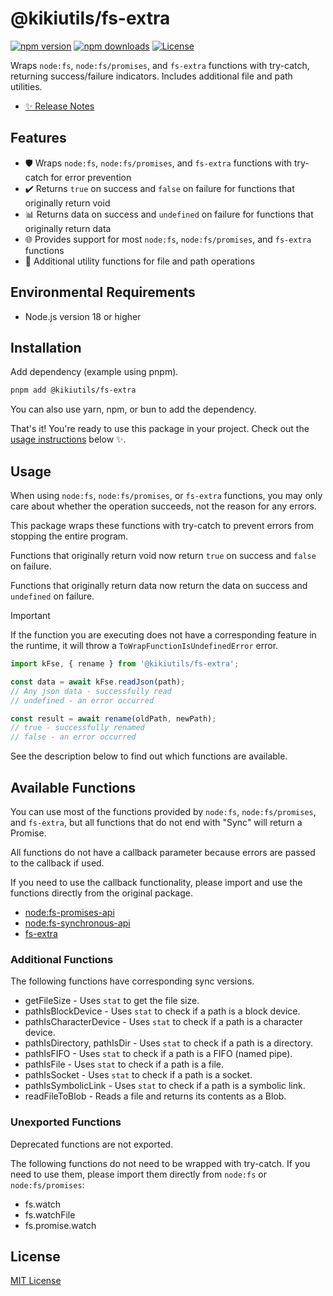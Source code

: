 # @kikiutils/fs-extra

[![npm version][npm-version-src]][npm-version-href]
[![npm downloads][npm-downloads-src]][npm-downloads-href]
[![License][license-src]][license-href]

Wraps `node:fs`, `node:fs/promises`, and `fs-extra` functions with try-catch, returning success/failure indicators. Includes additional file and path utilities.

- [✨ Release Notes](./CHANGELOG.md)

## Features

- 🛡️ Wraps `node:fs`, `node:fs/promises`, and `fs-extra` functions with try-catch for error prevention
- ✔️ Returns `true` on success and `false` on failure for functions that originally return void
- 📊 Returns data on success and `undefined` on failure for functions that originally return data
- 🌐 Provides support for most `node:fs`, `node:fs/promises`, and `fs-extra` functions
- 🔧 Additional utility functions for file and path operations

## Environmental Requirements

- Node.js version 18 or higher

## Installation

Add dependency (example using pnpm).

```bash
pnpm add @kikiutils/fs-extra
```

You can also use yarn, npm, or bun to add the dependency.

That's it! You're ready to use this package in your project. Check out the [usage instructions](#usage) below ✨.

## Usage

When using `node:fs`, `node:fs/promises`, or `fs-extra` functions, you may only care about whether the operation succeeds, not the reason for any errors.

This package wraps these functions with try-catch to prevent errors from stopping the entire program.

Functions that originally return void now return `true` on success and `false` on failure.

Functions that originally return data now return the data on success and `undefined` on failure.

> [!IMPORTANT]
> If the function you are executing does not have a corresponding feature in the runtime, it will throw a `ToWrapFunctionIsUndefinedError` error.

```typescript
import kFse, { rename } from '@kikiutils/fs-extra';

const data = await kFse.readJson(path);
// Any json data - successfully read
// undefined - an error occurred

const result = await rename(oldPath, newPath);
// true - successfully renamed
// false - an error occurred
```

See the description below to find out which functions are available.

## Available Functions

You can use most of the functions provided by `node:fs`, `node:fs/promises`, and `fs-extra`, but all functions that do not end with "Sync" will return a Promise.

All functions do not have a callback parameter because errors are passed to the callback if used.

If you need to use the callback functionality, please import and use the functions directly from the original package.

- [node:fs-promises-api](https://nodejs.org/api/fs.html#promises-api)
- [node:fs-synchronous-api](https://nodejs.org/api/fs.html#synchronous-api)
- [fs-extra](https://www.npmjs.com/package/fs-extra)

### Additional Functions

The following functions have corresponding sync versions.

- getFileSize - Uses `stat` to get the file size.
- pathIsBlockDevice - Uses `stat` to check if a path is a block device.
- pathIsCharacterDevice - Uses `stat` to check if a path is a character device.
- pathIsDirectory, pathIsDir - Uses `stat` to check if a path is a directory.
- pathIsFIFO - Uses `stat` to check if a path is a FIFO (named pipe).
- pathIsFile - Uses `stat` to check if a path is a file.
- pathIsSocket - Uses `stat` to check if a path is a socket.
- pathIsSymbolicLink - Uses `stat` to check if a path is a symbolic link.
- readFileToBlob - Reads a file and returns its contents as a Blob.

### Unexported Functions

Deprecated functions are not exported.

The following functions do not need to be wrapped with try-catch. If you need to use them, please import them directly from `node:fs` or `node:fs/promises`:

- fs.watch
- fs.watchFile
- fs.promise.watch

## License

[MIT License](./LICENSE)

<!-- Badges -->
[npm-version-src]: https://img.shields.io/npm/v/@kikiutils/fs-extra/latest.svg?style=flat&colorA=18181B&colorB=28CF8D
[npm-version-href]: https://npmjs.com/package/@kikiutils/fs-extra

[npm-downloads-src]: https://img.shields.io/npm/dm/@kikiutils/fs-extra.svg?style=flat&colorA=18181B&colorB=28CF8D
[npm-downloads-href]: https://npmjs.com/package/@kikiutils/fs-extra

[license-src]: https://img.shields.io/npm/l/@kikiutils/fs-extra.svg?style=flat&colorA=18181B&colorB=28CF8D
[license-href]: https://github.com/kiki-kanri/kikiutils-node-fs-extra/blob/main/LICENSE
